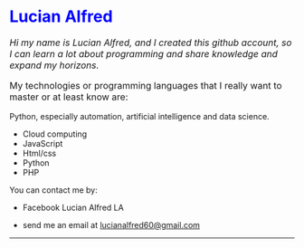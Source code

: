 
<h1 style="color:blue">Lucian Alfred</h1>

<p style="font-size:12pt;"><i>Hi my name is Lucian Alfred, and I created this github account, so I can learn a lot about programming and share knowledge and expand my horizons.</i></p>

<p style="font-size:12pt";>My technologies or programming languages ​​that I really want to master or at least know are:</p>

<p>Python, especially automation, artificial intelligence and data science.</p>


<ul>
<li> Cloud computing</li>
<li> JavaScript</li>
<li> Html/css</li>
<li>Python</li>
<li> PHP </li>
</ul>
You can contact me by:

- Facebook Lucian Alfred LA

- send me an email at lucianalfred60@gmail.com

-----------------------------------------------------------------------------------------------------------------------------------------------------------


<!---
Lucian11-LA/Lucian11-LA is a ✨ special ✨ repository because its `README.md` (this file) appears on your GitHub profile.
You can click the Preview link to take a look at your changes.
--->
